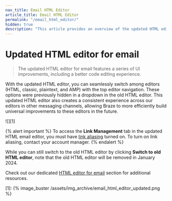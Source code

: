 ```yaml
---
nav_title: Email HTML Editor
article_title: Email HTML Editor
permalink: "/email_html_editor/"
hidden: true
description: "This article provides an overview of the updated HTML editor for email."
---
```


# Updated HTML editor for email

> The updated HTML editor for email features a series of UI improvements, including a better code editing experience. 

With the updated HTML editor, you can seamlessly switch among editors (HTML, classic, plaintext, and AMP) with the top editor navigation. These options were previously hidden in a dropdown in the old HTML editor. This updated HTML editor also creates a consistent experience across our editors in other messaging channels, allowing Braze to more efficiently build universal improvements to these editors in the future.

![][1]

{% alert important %}
To access the **Link Management** tab in the updated HTML email editor, you must have [link aliasing]({{site.baseurl}}/user_guide/message_building_by_channel/email/templates/link_aliasing/) turned on. To turn on link aliasing, contact your account manager.
{% endalert %}

While you can still switch to the old HTML editor by clicking **Switch to old HTML editor**, note that the old HTML editor will be removed in January 2024.

Check out our dedicated [HTML editor for email]({{site.baseurl}}/user_guide/message_building_by_channel/email/html_editor) section for additional resources.


[1]: {% image_buster /assets/img_archive/email_html_editor_updated.png %}